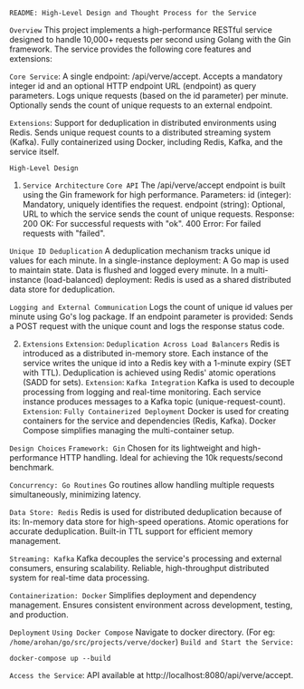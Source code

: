 `README: High-Level Design and Thought Process for the Service`

`Overview`
This project implements a high-performance RESTful service designed to handle 10,000+ requests per second using Golang with the Gin framework. The service provides the following core features and extensions:

`Core Service`:
A single endpoint: /api/verve/accept.
Accepts a mandatory integer id and an optional HTTP endpoint URL (endpoint) as query parameters.
Logs unique requests (based on the id parameter) per minute.
Optionally sends the count of unique requests to an external endpoint.

`Extensions`:
Support for deduplication in distributed environments using Redis.
Sends unique request counts to a distributed streaming system (Kafka).
Fully containerized using Docker, including Redis, Kafka, and the service itself.

`High-Level Design`
1. `Service Architecture`
`Core API`
The /api/verve/accept endpoint is built using the Gin framework for high performance.
Parameters:
id (integer): Mandatory, uniquely identifies the request.
endpoint (string): Optional, URL to which the service sends the count of unique requests.
Response:
200 OK: For successful requests with "ok".
400 Error: For failed requests with "failed".

`Unique ID Deduplication`
A deduplication mechanism tracks unique id values for each minute.
In a single-instance deployment:
A Go map is used to maintain state.
Data is flushed and logged every minute.
In a multi-instance (load-balanced) deployment:
Redis is used as a shared distributed data store for deduplication.

`Logging and External Communication`
Logs the count of unique id values per minute using Go's log package.
If an endpoint parameter is provided:
Sends a POST request with the unique count and logs the response status code.


2. `Extensions`
`Extension`: `Deduplication Across Load Balancers`
Redis is introduced as a distributed in-memory store.
Each instance of the service writes the unique id into a Redis key with a 1-minute expiry (SET with TTL).
Deduplication is achieved using Redis' atomic operations (SADD for sets).
`Extension`: `Kafka Integration`
Kafka is used to decouple processing from logging and real-time monitoring.
Each service instance produces messages to a Kafka topic (unique-request-count).
`Extension`: `Fully Containerized Deployment`
Docker is used for creating containers for the service and dependencies (Redis, Kafka).
Docker Compose simplifies managing the multi-container setup.

`Design Choices`
`Framework: Gin`
Chosen for its lightweight and high-performance HTTP handling.
Ideal for achieving the 10k requests/second benchmark.

`Concurrency: Go Routines`
Go routines allow handling multiple requests simultaneously, minimizing latency.

`Data Store: Redis`
Redis is used for distributed deduplication because of its:
In-memory data store for high-speed operations.
Atomic operations for accurate deduplication.
Built-in TTL support for efficient memory management.

`Streaming: Kafka`
Kafka decouples the service's processing and external consumers, ensuring scalability.
Reliable, high-throughput distributed system for real-time data processing.

`Containerization: Docker`
Simplifies deployment and dependency management.
Ensures consistent environment across development, testing, and production.

`Deployment`
`Using Docker Compose`
Navigate to docker directory. (For eg: `/home/arohan/go/src/projects/verve/docker`)
`Build and Start the Service:`
```
docker-compose up --build
```
`Access the Service`:
API available at http://localhost:8080/api/verve/accept.
